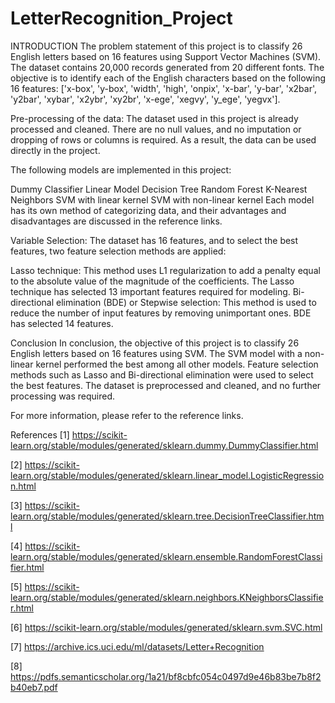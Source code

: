 # LetterRecognition_Project
INTRODUCTION
The problem statement of this project is to classify 26 English letters based on 16 features using Support Vector Machines (SVM). The dataset contains 20,000 records generated from 20 different fonts. The objective is to identify each of the English characters based on the following 16 features:
['x-box', 'y-box', 'width', 'high', 'onpix', 'x-bar', 'y-bar', 'x2bar', 'y2bar', 'xybar', 'x2ybr', 'xy2br', 'x-ege', 'xegvy', 'y_ege', 'yegvx'].

Pre-processing of the data:
The dataset used in this project is already processed and cleaned. There are no null values, and no imputation or dropping of rows or columns is required. As a result, the data can be used directly in the project.

The following models are implemented in this project:

Dummy Classifier
Linear Model
Decision Tree
Random Forest
K-Nearest Neighbors
SVM with linear kernel
SVM with non-linear kernel
Each model has its own method of categorizing data, and their advantages and disadvantages are discussed in the reference links.

Variable Selection:
The dataset has 16 features, and to select the best features, two feature selection methods are applied:

Lasso technique: This method uses L1 regularization to add a penalty equal to the absolute value of the magnitude of the coefficients. The Lasso technique has selected 13 important features required for modeling.
Bi-directional elimination (BDE) or Stepwise selection: This method is used to reduce the number of input features by removing unimportant ones. BDE has selected 14 features.

Conclusion
In conclusion, the objective of this project is to classify 26 English letters based on 16 features using SVM. The SVM model with a non-linear kernel performed the best among all other models. Feature selection methods such as Lasso and Bi-directional elimination were used to select the best features. The dataset is preprocessed and cleaned, and no further processing was required.

For more information, please refer to the reference links.

References
[1] https://scikit-learn.org/stable/modules/generated/sklearn.dummy.DummyClassifier.html

[2] https://scikit-learn.org/stable/modules/generated/sklearn.linear_model.LogisticRegression.html

[3] https://scikit-learn.org/stable/modules/generated/sklearn.tree.DecisionTreeClassifier.html

[4] https://scikit-learn.org/stable/modules/generated/sklearn.ensemble.RandomForestClassifier.html

[5] https://scikit-learn.org/stable/modules/generated/sklearn.neighbors.KNeighborsClassifier.html

[6] https://scikit-learn.org/stable/modules/generated/sklearn.svm.SVC.html

[7] https://archive.ics.uci.edu/ml/datasets/Letter+Recognition

[8] https://pdfs.semanticscholar.org/1a21/bf8cbfc054c0497d9e46b83be7b8f2b40eb7.pdf
